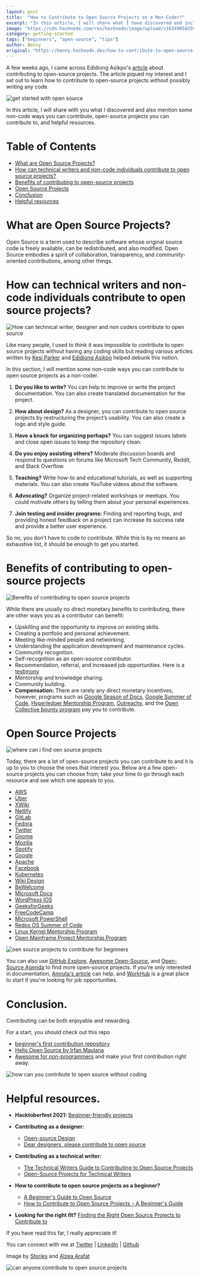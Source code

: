 ```yaml
---
layout: post
title:  "How to Contribute to Open Source Projects as a Non-Coder?"
excerpt: "In this article, I will share what I have discovered and include some non-code ways you can contribute, open-source projects you can help with, and helpful resources."
image: "https://cdn.hashnode.com/res/hashnode/image/upload/v1634905825976/pjc7Kwv_F.png"
category: getting-started
tags: ["beginners", "open-source", "tips"]
author: Benny
original: "https://benny.hashnode.dev/how-to-contribute-to-open-source-projects-as-a-non-coder"
---
```


A few weeks ago, I came across Edidiong Asikpo's [article](https://edidiongasikpo.com/the-technical-writers-guide-to-contributing-to-open-source-projects)  about contributing to open-source projects. 
The article piqued my interest and I set out to learn how to contribute to open-source projects without possibly writing any code.

![get started with open source](https://cdn.hashnode.com/res/hashnode/image/upload/v1634907925426/tBnszIUMD.png)

In this article, I will share with you what I discovered and also mention some non-code ways you can contribute, open-source projects you can contribute to, and helpful resources.

# Table of Contents

- [What are Open Source Projects?](#what-are-open-source-projects)
- [How can technical writers and non-code individuals contribute to open source projects?](#how-can-technical-writers-and-non-code-individuals-contribute-to-open-source-projects)
- [Benefits of contributing to open-source projects](#benefits-of-contributing-to-open-source-projects)
- [Open Source Projects](#open-source-projects)
- [Conclusion](#conclusion)
- [Helpful resources](#helpful-resources)

# What are Open Source Projects?

Open Source is a term used to describe software whose original source code is freely available, can be redistributed, and also modified.
Open Source embodies a spirit of collaboration, transparency, and community-oriented contributions, among other things.

# How can technical writers and non-code individuals contribute to open source projects?

![How can technical writer, designer and non coders contribute to open source](https://cdn.hashnode.com/res/hashnode/image/upload/v1634906360847/aibto3F98.png)

Like many people, I used to think it was impossible to contribute to open source projects without having any coding skills but reading various articles written by [Kesi Parker](https://twitter.com/ParkerKesi) and [Edidiong Asikpo](https://twitter.com/Didicodes) helped debunk this notion.

In this section, I will mention some non-code ways you can contribute to open source projects as a non-coder.

1. **Do you like to write?**
You can help to improve or write the project documentation. You can also create translated documentation for the project.

2. **How about design?** 
As a designer, you can contribute to open source projects by restructuring the project’s usability. You can also create a logo and style guide. 

3. **Have a knack for organizing perhaps?**
You can suggest issues labels and close open issues to keep the repository clean. 

4. **Do you enjoy assisting others?**
Moderate discussion boards and respond to questions on forums like Microsoft Tech Community,  Reddit, and Stack Overflow.

5. **Teaching?**
Write how-to and educational tutorials, as well as supporting materials. You can also create YouTube videos about the software.

6. **Advocating?**
Organize project-related workshops or meetups. You could motivate others by telling them about your personal experiences.

7. **Join testing and insider programs:** Finding and reporting bugs, and providing honest feedback on a project can increase its success rate and provide a better user experience.

So no, you don't have to code to contribute. While this is by no means an exhaustive list, it should be enough to get you started.

# Benefits of contributing to open-source projects

![Benefits of contributing to open source projects](https://cdn.hashnode.com/res/hashnode/image/upload/v1634906376850/1b1HfYy7-.png)

While there are usually no direct monetary benefits to contributing, there are other ways you as a contributor can benefit:

- Upskilling and the opportunity to improve on existing skills.
- Creating a portfolio and personal achievement.
- Meeting like-minded people and networking.
- Understanding the application development and maintenance cycles.
- Community recognition.
- Self-recognition as an open-source contributor.
- Recommendation, referral, and increased job opportunities. Here is a [testimony](https://www.freecodecamp.org/news/cracking-google-season-of-docs-2020/)
- Mentorship and knowledge sharing.
- Community building.
- **Compensation:** There are rarely any direct monetary incentives, however, programs such as [Google Season of Docs](https://developers.google.com/season-of-docs), [Google Summer of Code](https://summerofcode.withgoogle.com/), [Hyperledger Mentorship Program](https://wiki.hyperledger.org/display/INTERN), [Outreachy](https://www.outreachy.org/), and the [Open Collective bounty program](https://docs.opencollective.com/help/contributing/development/bounties) pay you to contribute.

# Open Source Projects

![where can i find oen source projects](https://cdn.hashnode.com/res/hashnode/image/upload/v1634909151136/IR4gF5koo.png)

Today, there are a lot of open-source projects you can contribute to and it is up to you to choose the ones that interest you. Below are a few open-source projects you can choose from; take your time to go through each resource and see which one appeals to you.

- [AWS](https://aws.amazon.com/blogs/aws/aws-documentation-is-now-open-source-and-on-github/)
- [Uber](https://uber.github.io/#/)
- [XWiki](https://www.xwiki.org/xwiki/bin/view/Main/WebHome)
- [Netlify](https://www.netlify.com/open-source/)
- [GitLab](https://gitlab.com/gitlab-org/gitlab-docs)
- [Fedora](https://fedoraproject.org/wiki/Join)
- [Twitter](https://opensource.twitter.dev/)
- [Gnome](https://wiki.gnome.org/DocumentationProject/Contributing)
- [Mozilla](https://support.mozilla.org/en-US/kb/improve-knowledge-base)
- [Spotify](https://spotify.github.io/)
- [Google](https://opensource.google/)
- [Apache](https://httpd.apache.org/docs-project/)
- [Facebook](https://opensource.fb.com/)
- [Kubernetes](https://kubernetes.io/docs/contribute/)
- [Wiki Design](https://wiki.documentfoundation.org/Design)
- [BeWelcome](https://www.bewelcome.org/)
- [Microsoft Docs](https://github.com/MicrosoftDocs)
- [WordPress IOS](https://www.opensourceagenda.com/projects/wordpress-ios)
- [GeeksforGeeks](https://awesomeopensource.com/projects/geeksforgeeks?categoryPage=33)
- [FreeCodeCamp](https://www.opensourceagenda.com/projects/freecodecamp)
- [Microsoft PowerShell](https://docs.microsoft.com/en-us/powershell/scripting/community/contributing/overview?view=powershell-7.1)
- [Redox OS Summer of Code](https://www.redox-os.org/rsoc/)
- [Linux Kernel Mentorship Program](https://wiki.linuxfoundation.org/lkmp)
- [Open Mainframe Project Mentorship Program](https://www.openmainframeproject.org/projects/mentorship-program)

![oen source projects to contribute for beginners](https://cdn.hashnode.com/res/hashnode/image/upload/v1634907052703/LjEoL70YX.png)

You can also use [GitHub Explore](https://github.com/explore/), [Awesome Open-Source](https://awesomeopensource.com/projects/movies/tv-shows), and [Open-Source Agenda](https://www.opensourceagenda.com/) to find more open-source projects.
If you're only interested in documentation, [Amruta's article](https://amrutaranade.com/2018/03/21/list-of-open-source-projects-that-accept-docs-contributions/) can help, and [WorkHub](https://www.works-hub.com/issues/) is a great place to start if you're looking for job opportunities.

# Conclusion.

Contributing can be both enjoyable and rewarding. 

For a start, you should check out this repo
- [beginner's first contribution repository](https://github.com/firstcontributions/first-contributions)
- [Hello Open Source by Irfan Maulana](https://github.com/mazipan/hello-open-source) 
- [Awesome for non-programmers](https://github.com/szabgab/awesome-for-non-programmers) and make your first contribution right away. 

![how can you contribute to open source without coding](https://cdn.hashnode.com/res/hashnode/image/upload/v1634907775967/xtpNV3-xc.png)

# Helpful resources.
- **Hacktoberfest 2021:** [Beginner-friendly projects](https://vinitshahdeo.dev/beginner-friendly-issues-for-hacktoberfest-2021)

- **Contributing as a designer:**
     - [Open-source Design](https://opensourcedesign.net/contributing/)
     - [Dear designers, please contribute to open source](https://uxdesign.cc/dear-designers-please-help-a5436907be8b)

- **Contributing as a technical writer:**
    - [The Technical Writers Guide to Contributing to Open Source Projects](https://edidiongasikpo.com/the-technical-writers-guide-to-contributing-to-open-source-projects)
    - [Open-Source Projects for Technical Writers](https://medium.com/technical-writing-is-easy/open-source-projects-for-technical-writers-de53fb3dd4c9)

- **How to contribute to open source projects as a beginner?** 
     - [A Beginner's Guide to Open Source](https://blog.toluadegboyega.dev/a-beginners-guide-to-open-source)
     - [How to Contribute to Open Source Projects – A Beginner's Guide](https://www.freecodecamp.org/news/how-to-contribute-to-open-source-projects-beginners-guide/)

- **Looking for the right fit?** [Finding the Right Open Source Projects to Contribute to](https://blog.avneesh.tech/finding-the-right-open-source-projects-to-contribute-to)

If you have read this far, I really appreciate it!

You can connect with me at [Twitter](https://twitter.com/Bennykillua)  | [LinkedIn](https://www.linkedin.com/in/ifeanyi-iheagwara/)  | [Github](https://github.com/Bennykillua) 

Image by [Stories](https://www.freepik.com/stories) and [Alzea Arafat](https://dribbble.com/alzea?ref=uistore.design)

![can anyone contribute to open source projects](https://cdn.hashnode.com/res/hashnode/image/upload/v1634907816659/aeKfblKCv.png)
